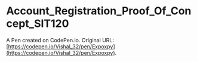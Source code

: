 # Account_Registration_Proof_Of_Concept_SIT120

A Pen created on CodePen.io. Original URL: [https://codepen.io/Vishal_32/pen/Expoxpy](https://codepen.io/Vishal_32/pen/Expoxpy).

